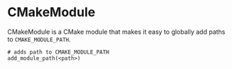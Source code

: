 # CMakeModule
CMakeModule is a CMake module that makes it easy to globally add paths to ```CMAKE_MODULE_PATH```.

```
# adds path to CMAKE_MODULE_PATH
add_module_path(<path>)
```
